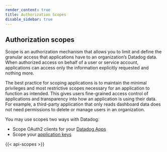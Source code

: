 ```yaml
---
render_content: true
title: Authorization Scopes
disable_sidebar: true
---
```

## Authorization scopes

Scope is an authorization mechanism that allows you to limit and define the granular access that applications have to an organization’s Datadog data. When authorized access on behalf of a user or service account, applications can access only the information explicitly requested and nothing more.

The best practice for scoping applications is to maintain the minimal privileges and most restrictive scopes necessary for an application to function as intended. This gives users fine-grained access control of applications and transparency into how an application is using their data. For example, a third-party application that only reads dashboard data does not need permissions to delete or manage users in an organization.

You may use scopes two ways with Datadog:
- Scope OAuth2 clients for your [Datadog Apps][1]
- Scope your [application keys][2] 

{{< api-scopes >}}

[1]: https://docs.datadoghq.com/developers/datadog_apps/#oauth-api-access
[2]: https://docs.datadoghq.com/account_management/api-app-keys/
